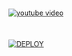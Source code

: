 <br>
    <a href='https://dashboard.scalingo.com' target="_blank"><img alt='youtube video' src='https://img.shields.io/badge/-Videoyoutube-witgh?style=for-the-badge&logo=youtubefree&logoColor=red'/></a>

## 

<br>
    <a href='https://heroku.com/deploy' target="_red"><img alt='DEPLOY' src='https://img.shields.io/badge/-DEPLOY-witgh?style=for-the-badge&logo=deployfree&logoColor=pink'/></a>

